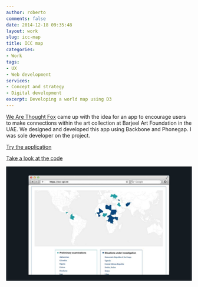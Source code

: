 ```yaml
---
author: roberto
comments: false
date: 2014-12-18 09:35:48
layout: work
slug: icc-map
title: ICC map
categories:
- Work
tags:
- UX
- Web development
services:
- Concept and strategy
- Digital development
excerpt: Developing a world map using D3
---
```


[We Are Thought Fox](http://wearethoughtfox.com) came up with the idea for an app to encourage users to make connections within the art collection at Barjeel Art Foundation in the UAE. We designed and developed this app using Backbone and Phonegap. I was sole developer on the project.

[Try the application](http://icc-cpi.int)

[Take a look at the code](https://github.com/robertocarroll/icc-beta/commits/gh-pages)

![Image showing the ICC map on a desktop](/images/icc-map.jpg)




